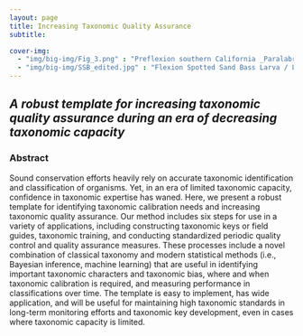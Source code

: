 ```yaml
---
layout: page
title: Increasing Taxonomic Quality Assurance
subtitle:  

cover-img: 
  - "img/big-img/Fig_3.png" : "Preflexion southern California _Paralabrax_ larvae / ET Jarvis Mason"
  - "img/big-img/SSB_edited.jpg" : "Flexion Spotted Sand Bass Larva / L. Bulkeley"
---
```

## _**A robust template for increasing taxonomic quality assurance during an era of decreasing taxonomic capacity**_

### **Abstract**

Sound conservation efforts heavily rely on accurate taxonomic identification and classification of organisms. Yet, in an era of limited taxonomic capacity, confidence in taxonomic expertise has waned. Here, we present a robust template for identifying taxonomic calibration needs and increasing taxonomic quality assurance. Our method includes six steps for use in a variety of applications, including constructing taxonomic keys or field guides, taxonomic training, and conducting standardized periodic quality control and quality assurance measures. These processes include a novel combination of classical taxonomy and modern statistical methods (i.e., Bayesian inference, machine learning) that are useful in identifying important taxonomic characters and taxonomic bias, where and when taxonomic calibration is required, and measuring performance in classifications over time. The template is easy to implement, has wide application, and will be useful for maintaining high taxonomic standards in long-term monitoring efforts and taxonomic key development, even in cases where taxonomic capacity is limited. 
